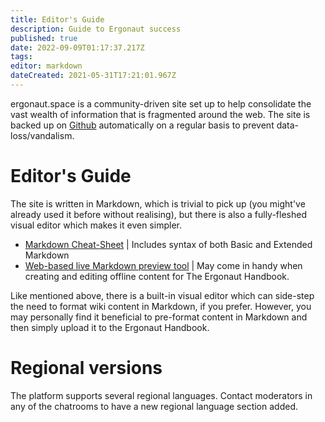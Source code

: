 ```yaml
---
title: Editor's Guide
description: Guide to Ergonaut success
published: true
date: 2022-09-09T01:17:37.217Z
tags: 
editor: markdown
dateCreated: 2021-05-31T17:21:01.967Z
---
```


ergonaut.space is a community-driven site set up to help consolidate the vast wealth of information that is fragmented around the web. The site is backed up on [Github](https://github.com/glasgowm148/ergonaut-handbook) automatically on a regular basis to prevent data-loss/vandalism.

# Editor's Guide

The site is written in Markdown, which is trivial to pick up (you might've already used it before without realising), but there is also a fully-fleshed visual editor which makes it even simpler. 

- [Markdown Cheat-Sheet](https://www.markdownguide.org/cheat-sheet/) | Includes syntax of both Basic and Extended Markdown
- [Web-based live Markdown preview tool](https://markdownlivepreview.com/) | May come in handy when creating and editing offline content for The Ergonaut Handbook. 

Like mentioned above, there is a built-in visual editor which can side-step the need to format wiki content in Markdown, if you prefer.  However, you may personally find it beneficial to pre-format content in Markdown and then simply upload it to the Ergonaut Handbook. 

# Regional versions

The platform supports several regional languages. Contact moderators in any of the chatrooms to have a new regional language section added.